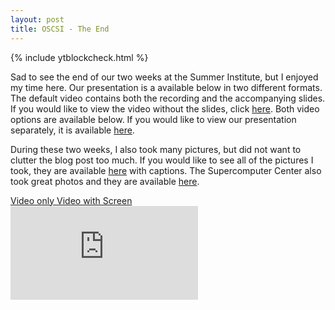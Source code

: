 ```yaml
---
layout: post
title: OSCSI - The End
---
```


{% include ytblockcheck.html %}

Sad to see the end of our two weeks at the Summer Institute, but I enjoyed my time
here. Our presentation is a available below in two different formats. The default
video contains both the recording and the accompanying slides. If you would like
to view the video without the slides, click <a href="https://www.youtube.com/embed/kkjH9QOtgn4?enablejsapi=1&origin=https://enzanki-ars.github.io"
target="video">here</a>. Both video options are available below. If you would
like to view our presentation separately, it is available
<a href="https://docs.google.com/presentation/d/1cDQsJsc1zLefQzSubo47e5MjTkTNWgNZr3Y_ImRFcXA/present?slide=id.p">here</a>.
	
During these two weeks, I also took many pictures, but did not want to clutter the
blog post too much. If you would like to see all of the pictures I took, they
are available
<a href="https://goo.gl/photos/ikWPQUVJVVMkDDeo6">here</a> with captions. The
Supercomputer Center also took great photos and they are available
<a href="https://www.facebook.com/oscsi/photos_stream">here</a>.

<div class="list-group">
	<a href="https://www.youtube.com/embed/kkjH9QOtgn4?enablejsapi=1&origin=https://enzanki-ars.github.io"
	target="video" class="list-group-item"> Video only </a>
	<a href="https://www.youtube.com/embed/PYOgeI2XQgA?enablejsapi=1&origin=https://enzanki-ars.github.io"
	target="video" class="list-group-item"> Video with Screen </a>
</div>
<div class='embed-responsive embed-responsive-16by9'>
	<iframe class='embed-responsive-item' name="video" src="https://www.youtube.com/embed/PYOgeI2XQgA?enablejsapi=1&origin=https://enzanki-ars.github.io"
	frameborder="0" allowfullscreen></iframe>
</div>

